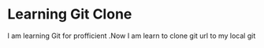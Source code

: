 # Learning Git Clone

I am learning Git for profficient .Now I am learn to clone git url to my local git
